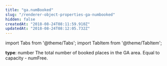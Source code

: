 ```yaml
---
title: "ga.numBooked"
slug: "/renderer-object-properties-ga-numbooked"
hidden: false
createdAt: "2018-08-24T08:11:59.910Z"
updatedAt: "2018-08-24T08:12:05.732Z"
---
```


import Tabs from '@theme/Tabs';
import TabItem from '@theme/TabItem';

**type**: number
The total number of booked places in the GA area. 
Equal to capacity - numFree.
